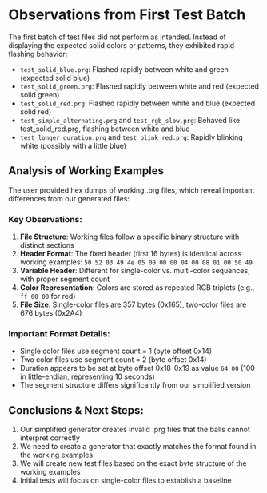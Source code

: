 # Observations from First Test Batch

The first batch of test files did not perform as intended. Instead of displaying the expected solid colors or patterns, they exhibited rapid flashing behavior:

- `test_solid_blue.prg`: Flashed rapidly between white and green (expected solid blue)
- `test_solid_green.prg`: Flashed rapidly between white and red (expected solid green)
- `test_solid_red.prg`: Flashed rapidly between white and blue (expected solid red)
- `test_simple_alternating.prg` and `test_rgb_slow.prg`: Behaved like test_solid_red.prg, flashing between white and blue
- `test_longer_duration.prg` and `test_blink_red.prg`: Rapidly blinking white (possibly with a little blue)

## Analysis of Working Examples

The user provided hex dumps of working .prg files, which reveal important differences from our generated files:

### Key Observations:

1. **File Structure**: Working files follow a specific binary structure with distinct sections
2. **Header Format**: The fixed header (first 16 bytes) is identical across working examples: `50 52 03 49 4e 05 00 00 00 04 00 08 01 00 50 49`
3. **Variable Header**: Different for single-color vs. multi-color sequences, with proper segment count
4. **Color Representation**: Colors are stored as repeated RGB triplets (e.g., `ff 00 00` for red)
5. **File Size**: Single-color files are 357 bytes (0x165), two-color files are 676 bytes (0x2A4)

### Important Format Details:

- Single color files use segment count = 1 (byte offset 0x14)
- Two color files use segment count = 2 (byte offset 0x14)
- Duration appears to be set at byte offset 0x18-0x19 as value `64 00` (100 in little-endian, representing 10 seconds)
- The segment structure differs significantly from our simplified version

## Conclusions & Next Steps:

1. Our simplified generator creates invalid .prg files that the balls cannot interpret correctly
2. We need to create a generator that exactly matches the format found in the working examples
3. We will create new test files based on the exact byte structure of the working examples
4. Initial tests will focus on single-color files to establish a baseline